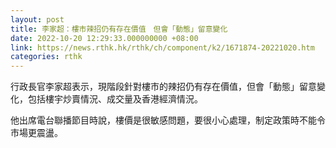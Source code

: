 ```yaml
---
layout: post
title: 李家超：樓市辣招仍有存在價值　但會「動態」留意變化
date: 2022-10-20 12:29:33.000000000 +08:00
link: https://news.rthk.hk/rthk/ch/component/k2/1671874-20221020.htm
categories: rthk
---
```


行政長官李家超表示，現階段針對樓市的辣招仍有存在價值，但會「動態」留意變化，包括樓宇炒賣情況、成交量及香港經濟情況。

他出席電台聯播節目時說，樓價是很敏感問題，要很小心處理，制定政策時不能令市場更震盪。
